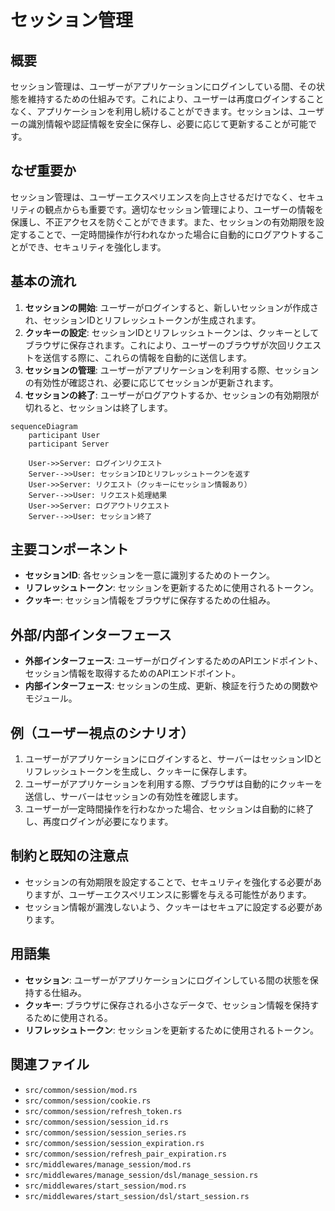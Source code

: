 # セッション管理

## 概要
セッション管理は、ユーザーがアプリケーションにログインしている間、その状態を維持するための仕組みです。これにより、ユーザーは再度ログインすることなく、アプリケーションを利用し続けることができます。セッションは、ユーザーの識別情報や認証情報を安全に保存し、必要に応じて更新することが可能です。

## なぜ重要か
セッション管理は、ユーザーエクスペリエンスを向上させるだけでなく、セキュリティの観点からも重要です。適切なセッション管理により、ユーザーの情報を保護し、不正アクセスを防ぐことができます。また、セッションの有効期限を設定することで、一定時間操作が行われなかった場合に自動的にログアウトすることができ、セキュリティを強化します。

## 基本の流れ
1. **セッションの開始**: ユーザーがログインすると、新しいセッションが作成され、セッションIDとリフレッシュトークンが生成されます。
2. **クッキーの設定**: セッションIDとリフレッシュトークンは、クッキーとしてブラウザに保存されます。これにより、ユーザーのブラウザが次回リクエストを送信する際に、これらの情報を自動的に送信します。
3. **セッションの管理**: ユーザーがアプリケーションを利用する際、セッションの有効性が確認され、必要に応じてセッションが更新されます。
4. **セッションの終了**: ユーザーがログアウトするか、セッションの有効期限が切れると、セッションは終了します。

```mermaid
sequenceDiagram
    participant User
    participant Server

    User->>Server: ログインリクエスト
    Server-->>User: セッションIDとリフレッシュトークンを返す
    User->>Server: リクエスト（クッキーにセッション情報あり）
    Server-->>User: リクエスト処理結果
    User->>Server: ログアウトリクエスト
    Server-->>User: セッション終了
```

## 主要コンポーネント
- **セッションID**: 各セッションを一意に識別するためのトークン。
- **リフレッシュトークン**: セッションを更新するために使用されるトークン。
- **クッキー**: セッション情報をブラウザに保存するための仕組み。

## 外部/内部インターフェース
- **外部インターフェース**: ユーザーがログインするためのAPIエンドポイント、セッション情報を取得するためのAPIエンドポイント。
- **内部インターフェース**: セッションの生成、更新、検証を行うための関数やモジュール。

## 例（ユーザー視点のシナリオ）
1. ユーザーがアプリケーションにログインすると、サーバーはセッションIDとリフレッシュトークンを生成し、クッキーに保存します。
2. ユーザーがアプリケーションを利用する際、ブラウザは自動的にクッキーを送信し、サーバーはセッションの有効性を確認します。
3. ユーザーが一定時間操作を行わなかった場合、セッションは自動的に終了し、再度ログインが必要になります。

## 制約と既知の注意点
- セッションの有効期限を設定することで、セキュリティを強化する必要がありますが、ユーザーエクスペリエンスに影響を与える可能性があります。
- セッション情報が漏洩しないよう、クッキーはセキュアに設定する必要があります。

## 用語集
- **セッション**: ユーザーがアプリケーションにログインしている間の状態を保持する仕組み。
- **クッキー**: ブラウザに保存される小さなデータで、セッション情報を保持するために使用される。
- **リフレッシュトークン**: セッションを更新するために使用されるトークン。

## 関連ファイル
- `src/common/session/mod.rs`
- `src/common/session/cookie.rs`
- `src/common/session/refresh_token.rs`
- `src/common/session/session_id.rs`
- `src/common/session/session_series.rs`
- `src/common/session/session_expiration.rs`
- `src/common/session/refresh_pair_expiration.rs`
- `src/middlewares/manage_session/mod.rs`
- `src/middlewares/manage_session/dsl/manage_session.rs`
- `src/middlewares/start_session/mod.rs`
- `src/middlewares/start_session/dsl/start_session.rs`